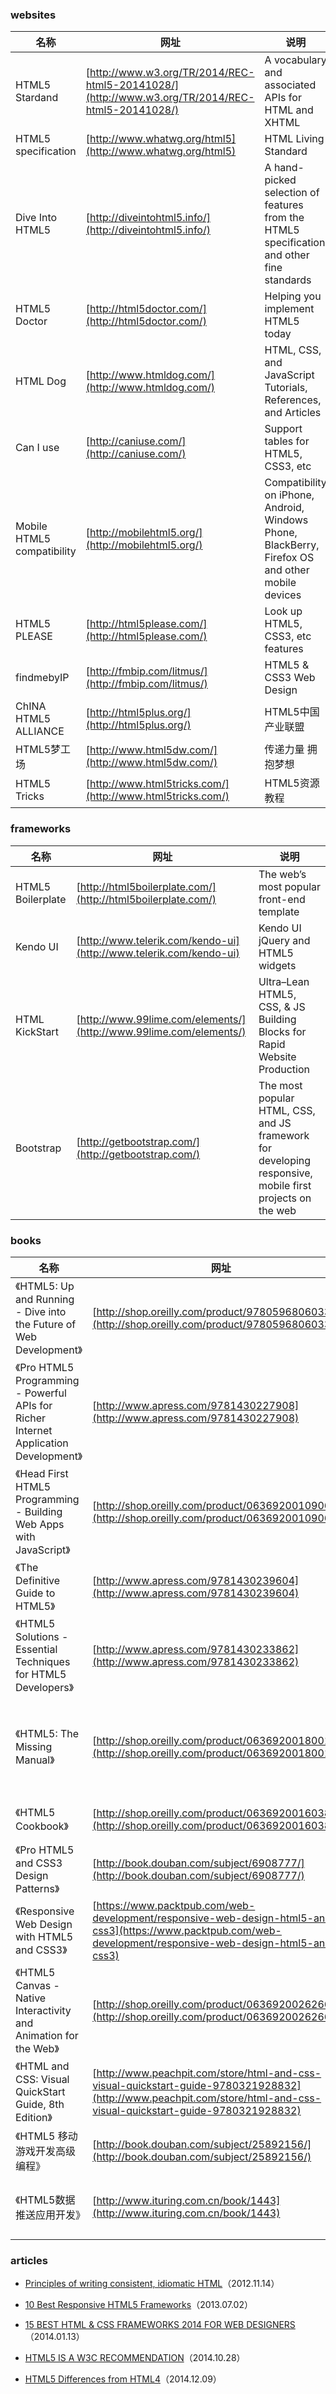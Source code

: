 ### websites

 名称 | 网址 | 说明
------ | ------ | ------
HTML5 Stardand| [http://www.w3.org/TR/2014/REC-html5-20141028/](http://www.w3.org/TR/2014/REC-html5-20141028/) | A vocabulary and associated APIs for HTML and XHTML
HTML5 specification| [http://www.whatwg.org/html5](http://www.whatwg.org/html5) | HTML Living Standard
Dive Into HTML5| [http://diveintohtml5.info/](http://diveintohtml5.info/) | A hand-picked selection of features from the HTML5 specification and other fine standards
HTML5 Doctor| [http://html5doctor.com/](http://html5doctor.com/) | Helping you implement HTML5 today
HTML Dog| [http://www.htmldog.com/](http://www.htmldog.com/) | HTML, CSS, and JavaScript Tutorials, References, and Articles
Can I use| [http://caniuse.com/](http://caniuse.com/) | Support tables for HTML5, CSS3, etc
Mobile HTML5 compatibility| [http://mobilehtml5.org/](http://mobilehtml5.org/) | Compatibility on iPhone, Android, Windows Phone, BlackBerry, Firefox OS and other mobile devices
HTML5 PLEASE| [http://html5please.com/](http://html5please.com/) | Look up HTML5, CSS3, etc features
findmebyIP| [http://fmbip.com/litmus/](http://fmbip.com/litmus/) | HTML5 & CSS3 Web Design
ChINA HTML5 ALLIANCE| [http://html5plus.org/](http://html5plus.org/) | HTML5中国产业联盟
HTML5梦工场| [http://www.html5dw.com/](http://www.html5dw.com/) | 传递力量 拥抱梦想
HTML5 Tricks| [http://www.html5tricks.com/](http://www.html5tricks.com/) | HTML5资源教程 | 分享HTML5开发资源和开发教程

### frameworks

 名称 | 网址 | 说明
------ | ------ | ------
HTML5 Boilerplate| [http://html5boilerplate.com/](http://html5boilerplate.com/) | The web’s most popular front-end template
Kendo UI| [http://www.telerik.com/kendo-ui](http://www.telerik.com/kendo-ui) | Kendo UI jQuery and HTML5 widgets
HTML KickStart| [http://www.99lime.com/elements/](http://www.99lime.com/elements/) | Ultra–Lean HTML5, CSS, & JS Building Blocks for Rapid Website Production
Bootstrap| [http://getbootstrap.com/](http://getbootstrap.com/) | The most popular HTML, CSS, and JS framework for developing responsive, mobile first projects on the web

### books

 名称 | 网址 | 说明
------ | ------ | ------
《HTML5: Up and Running - Dive into the Future of Web Development》| [http://shop.oreilly.com/product/9780596806033.do](http://shop.oreilly.com/product/9780596806033.do) | 2010.08，O'Reilly Media
《Pro HTML5 Programming - Powerful APIs for Richer Internet Application Development》| [http://www.apress.com/9781430227908](http://www.apress.com/9781430227908) | 2010.08，APRESS
《Head First HTML5 Programming - Building Web Apps with JavaScript》| [http://shop.oreilly.com/product/0636920010906.do](http://shop.oreilly.com/product/0636920010906.do) | 2011.10，O'Reilly Media
《The Definitive Guide to HTML5》| [http://www.apress.com/9781430239604](http://www.apress.com/9781430239604) | 2011.12.18，APRESS
《HTML5 Solutions - Essential Techniques for HTML5 Developers》| [http://www.apress.com/9781430233862](http://www.apress.com/9781430233862) | 2011.07，APRESS
《HTML5: The Missing Manual》| [http://shop.oreilly.com/product/0636920018001.do](http://shop.oreilly.com/product/0636920018001.do) | 2011.08（1st Edition）、2013.12（2nd Edition），O'Reilly Media
《HTML5 Cookbook》| [http://shop.oreilly.com/product/0636920016038.do](http://shop.oreilly.com/product/0636920016038.do) | 2011.11，O'Reilly Media
《Pro HTML5 and CSS3 Design Patterns》| [http://book.douban.com/subject/6908777/](http://book.douban.com/subject/6908777/) | 2011.11，APRESS
《Responsive Web Design with HTML5 and CSS3》| [https://www.packtpub.com/web-development/responsive-web-design-html5-and-css3](https://www.packtpub.com/web-development/responsive-web-design-html5-and-css3) | 2012.04，PACKT
《HTML5 Canvas - Native Interactivity and Animation for the Web》| [http://shop.oreilly.com/product/0636920026266.do](http://shop.oreilly.com/product/0636920026266.do) | 2013.04，O'Reilly Media
《HTML and CSS: Visual QuickStart Guide, 8th Edition》| [http://www.peachpit.com/store/html-and-css-visual-quickstart-guide-9780321928832](http://www.peachpit.com/store/html-and-css-visual-quickstart-guide-9780321928832) | 2013.08，Peachpit Press
《HTML5 移动游戏开发高级编程》| [http://book.douban.com/subject/25892156/](http://book.douban.com/subject/25892156/) | 2014.04，清华大学出版社
《HTML5数据推送应用开发》| [http://www.ituring.com.cn/book/1443](http://www.ituring.com.cn/book/1443) | 2014.11，图灵程序设计丛书，人民邮电出版社

### articles

- [Principles of writing consistent, idiomatic HTML](https://github.com/necolas/idiomatic-html)（2012.11.14）

- [10 Best Responsive HTML5 Frameworks](http://designinstruct.com/roundups/html5-frameworks/)（2013.07.02）

- [15 BEST HTML & CSS FRAMEWORKS 2014 FOR WEB DESIGNERS](http://codecall.net/2014/01/13/best-html-css-frameworks-2014-for-web-designers/)（2014.01.13）

- [HTML5 IS A W3C RECOMMENDATION](http://www.w3.org/blog/news/archives/4167)（2014.10.28）

- [HTML5 Differences from HTML4](http://www.w3.org/TR/html5-diff/)（2014.12.09）


